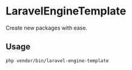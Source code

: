 # LaravelEngineTemplate

Create new packages with ease.

## Usage

```
php vendor/bin/laravel-engine-template
```
